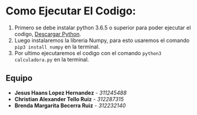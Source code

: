 # Como Ejecutar El Codigo:

1. Primero se debe instalar python 3.6.5 o superior para poder ejecutar el codigo, [Descargar Python](https://www.python.org/downloads/).
2. Luego instalaremos la libreria Numpy, para esto usaremos el comando `pip3 install numpy` en la terminal.
3. Por ultimo ejecutaremos el codigo con el comando `python3 calculadora.py` en la terminal.

## Equipo

* **Jesus Haans Lopez Hernandez** - *311245488* 
* **Christian Alexander Tello Ruiz** - *312287315* 
* **Brenda Margarita Becerra Ruiz** - *312232140* 